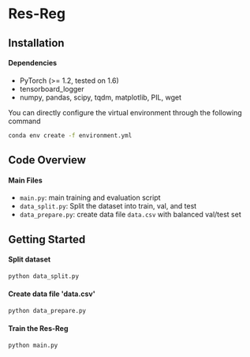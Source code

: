 # Res-Reg
## Installation

#### Dependencies

- PyTorch (>= 1.2, tested on 1.6)
- tensorboard_logger
- numpy, pandas, scipy, tqdm, matplotlib, PIL, wget

You can directly configure the virtual environment through the following command

```bash
conda env create -f environment.yml
```

## Code Overview

#### Main Files

- `main.py`: main training and evaluation script
- `data_split.py`: Split the dataset into train, val, and test 
- `data_prepare.py`: create data file `data.csv` with balanced val/test set

## Getting Started

#### Split dataset

```bash
python data_split.py
```

#### Create data file 'data.csv'

```bash
python data_prepare.py
```

#### Train the Res-Reg
```bash
python main.py
```
